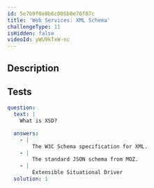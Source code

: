 ```yaml
---
id: 5e7b9f0e0b6c005b0e76f07c
title: 'Web Services: XML Schema'
challengeType: 11
isHidden: false
videoId: yWU9kTxW-nc
---
```


## Description
<section id='description'>

</section>

## Tests
<section id='tests'>

```yml
question:
  text: |
    What is XSD?

  answers:
    - |
        The W3C Schema specification for XML.
    - |
        The standard JSON schema from MOZ.
    - |
        Extensible Situational Driver
  solution: 1
```

</section>
